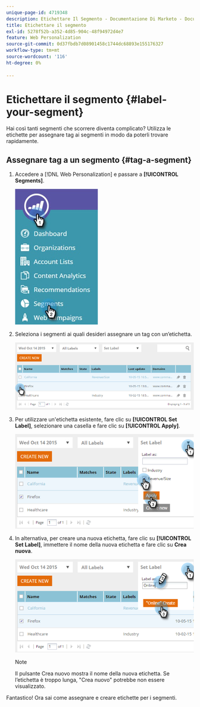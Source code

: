 ```yaml
---
unique-page-id: 4719348
description: Etichettare Il Segmento - Documentazione Di Marketo - Documentazione Del Prodotto
title: Etichettare il segmento
exl-id: 5278f52b-a352-4d85-904c-48f94972d4e7
feature: Web Personalization
source-git-commit: 0d37fbdb7d08901458c1744dc68893e155176327
workflow-type: tm+mt
source-wordcount: '116'
ht-degree: 0%

---
```


# Etichettare il segmento {#label-your-segment}

Hai così tanti segmenti che scorrere diventa complicato? Utilizza le etichette per assegnare tag ai segmenti in modo da poterli trovare rapidamente.

## Assegnare tag a un segmento {#tag-a-segment}

1. Accedere a [!DNL Web Personalization] e passare a **[!UICONTROL Segments]**.

   ![](assets/new-dropdown-segments-hand.jpg)

1. Seleziona i segmenti ai quali desideri assegnare un tag con un’etichetta.

   ![](assets/image2015-10-14-15-3a26-3a28.png)

1. Per utilizzare un&#39;etichetta esistente, fare clic su **[!UICONTROL Set Label]**, selezionare una casella e fare clic su **[!UICONTROL Apply]**.

   ![](assets/image2015-10-14-15-3a34-3a42.png)

1. In alternativa, per creare una nuova etichetta, fare clic su **[!UICONTROL Set Label]**, immettere il nome della nuova etichetta e fare clic su **Crea nuova**.

   ![](assets/image2015-10-14-15-3a38-3a30.png)

   >[!NOTE]
   >
   >Il pulsante Crea nuovo mostra il nome della nuova etichetta. Se l’etichetta è troppo lunga, &quot;Crea nuovo&quot; potrebbe non essere visualizzato.

Fantastico! Ora sai come assegnare e creare etichette per i segmenti.
